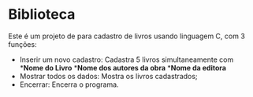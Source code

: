 # Biblioteca 

Este é um projeto de para cadastro de livros usando linguagem C, com 3 funções:

+ Inserir um novo cadastro: Cadastra 5 livros simultaneamente com 
*__Nome do Livro__
*__Nome dos autores da obra__
*__Nome da editora__
+ Mostrar todos os dados: Mostra os livros cadastrados;
+ Encerrar: Encerra o programa.
